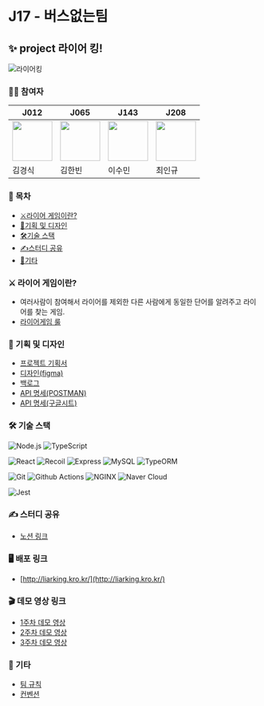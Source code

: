# J17 - 버스없는팀

## ✨ project 라이어 킹!

![라이어킹](https://user-images.githubusercontent.com/75592009/139189863-fe41eb9e-8cb3-4739-b279-d81ba4c783e4.jpg)

### 🙍‍♂️ 참여자

| J012                                                                                             | J065                                                                                             | J143                                                                                             | J208                                                                                             |
| ------------------------------------------------------------------------------------------------ | ------------------------------------------------------------------------------------------------ | ------------------------------------------------------------------------------------------------ | ------------------------------------------------------------------------------------------------ |
| <img src="https://avatars.githubusercontent.com/u/83746849?s=64&v=4" width="80px" height="80px"> | <img src="https://avatars.githubusercontent.com/u/15135565?s=64&v=4" width="80px" height="80px"> | <img src="https://avatars.githubusercontent.com/u/87405529?s=64&v=4" width="80px" height="80px"> | <img src="https://avatars.githubusercontent.com/u/75592009?s=64&v=4" width="80px" height="80px"> |
| 김경식                                                                                           | 김한빈                                                                                           | 이수민                                                                                           | 최인규                                                                                           |

### 📑 목차

- [⚔️라이어 게임이란?](#-라이어-게임이란?)
- [🎨기획 및 디자인](#-기획-및-디자인)
- [🛠️기술 스택](#-기술-스택)
- [✍️스터디 공유](#-스터디-공유)
- [📌기타](#-기타)

### ⚔️ 라이어 게임이란?

- 여러사람이 참여해서 라이어를 제외한 다른 사람에게 동일한 단어를 알려주고 라이어를 찾는 게임.
- [라이어게임 룰](https://m.blog.naver.com/madidaacc/221963552615)

### 🎨 기획 및 디자인

- [프로젝트 기획서](https://github.com/boostcampwm-2021/WEB17/wiki/%ED%94%84%EB%A1%9C%EC%A0%9D%ED%8A%B8-%EA%B8%B0%ED%9A%8D%EC%84%9C)
- [디자인(figma)](https://www.figma.com/file/L87pZSl2LScAcMvAz7hrgX/Web17-%EB%B2%84%EC%8A%A4%EC%97%86%EB%8A%94%ED%8C%80)
- [백로그](https://docs.google.com/spreadsheets/d/1cC2TxJ4erFBsuq4bkKqv3V4KO6FwedPEPYoUufhIlGM/edit#gid=0)
- [API 명세(POSTMAN)](https://documenter.getpostman.com/view/18161030/UVBznpnL)
- [API 명세(구글시트)](https://docs.google.com/spreadsheets/d/1chXj4nxNpR0ixQQptPynn0U-j0YTff6hKcpEC-_AO-U/edit#gid=0)

### 🛠️ 기술 스택

![Node.js](https://img.shields.io/badge/Node.js-v14.18.1-%23339933?style=flat&logo=Node.js&logoColor=%23339933) ![TypeScript](https://img.shields.io/badge/TypeScript-v3.9.1-%233178C6?style=flat&logo=TypeScript&logoColor=%233178C6)

![React](https://img.shields.io/badge/React-v17.0.2-%2361DAFB?style=flat&logo=React&logoColor=%2361DAFB) ![Recoil](https://img.shields.io/badge/Recoil-v0.5.2-3578e5?style=flat&logo=Recoil&logoColor=%2361DAFB) ![Express](https://img.shields.io/badge/Express-v4.17.1-%23000000?style=flat&logo=Express&logoColor=%23000000) ![MySQL](https://img.shields.io/badge/MySQL-%234479A1?style=flat&logo=MySQL&logoColor=white) ![TypeORM](https://img.shields.io/badge/TypeORM-f36c21?)

![Git](https://img.shields.io/badge/Git-%23F05032?style=flat&logo=Git&logoColor=white) ![Github Actions](https://img.shields.io/badge/Github%20Actions-%232088FF?style=flat&logo=Github%20Actions&logoColor=white) ![NGINX](https://img.shields.io/badge/NGINX-%23009639?style=flat&logo=NGINX&logoColor=white) ![Naver Cloud](https://img.shields.io/badge/Naver_Cloud_Platform-0.0.0-03C75A?logo=Naver)

![Jest](https://img.shields.io/badge/Jest-v27.3.1-critical?style=flat&logo=jest&logoColor=critical)

### ✍️ 스터디 공유

- [노션 링크](https://diligent-yak-42a.notion.site/J17-e6a96c803671471aad45473f83f1468b)

### 🖥 배포 링크

- [http://liarking.kro.kr/](http://liarking.kro.kr/)

### 🎬 데모 영상 링크

- [1주차 데모 영상](https://youtu.be/fc5xp2E2Q70)
- [2주차 데모 영상](https://youtu.be/TXVOE76V43I)
- [3주차 데모 영상](https://www.youtube.com/watch?v=Qj73PBukdAM)

### 📌 기타

- [팀 규칙](https://github.com/boostcampwm-2021/WEB17/wiki/%ED%8C%80-%EA%B7%9C%EC%B9%99)
- [컨벤션](https://github.com/boostcampwm-2021/WEB17-LiarKing/wiki/%EC%BB%A8%EB%B2%A4%EC%85%98)
